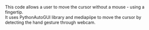 This code allows a user to move the cursor without a mouse - using a fingertip.
<br> It uses PythonAutoGUI library and mediapiipe to move the cursor by detecting the hand gesture through webcam.
